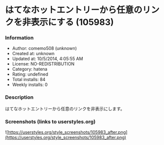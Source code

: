 # はてなホットエントリーから任意のリンクを非表示にする (105983)

### Information
- Author: comemo508 (unknown)
- Created at: unknown
- Updated at: 10/5/2014, 4:05:55 AM
- License: NO-REDISTRIBUTION
- Category: hatena
- Rating: undefined
- Total installs: 84
- Weekly installs: 0


### Description
はてなホットエントリーから任意のリンクを非表示にします。


### Screenshots (links to userstyles.org)
![https://userstyles.org/style_screenshots/105983_after.png](https://userstyles.org/style_screenshots/105983_after.png)



